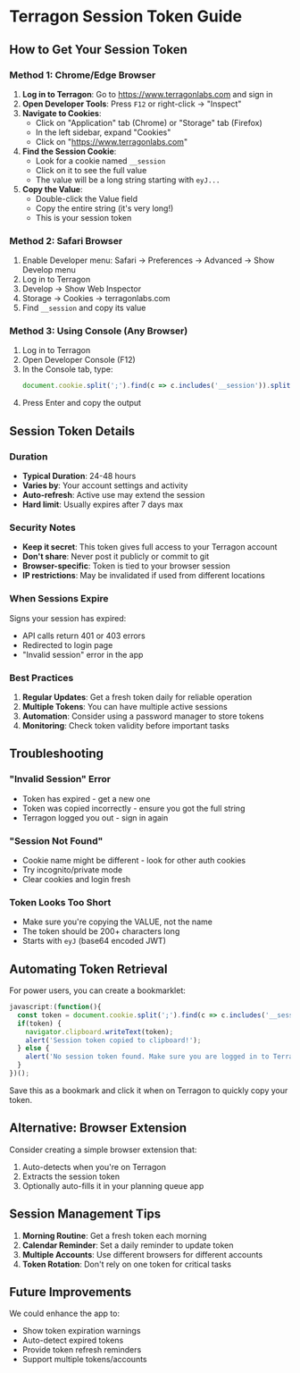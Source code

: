 # Terragon Session Token Guide

## How to Get Your Session Token

### Method 1: Chrome/Edge Browser
1. **Log in to Terragon**: Go to https://www.terragonlabs.com and sign in
2. **Open Developer Tools**: Press `F12` or right-click → "Inspect"
3. **Navigate to Cookies**:
   - Click on "Application" tab (Chrome) or "Storage" tab (Firefox)
   - In the left sidebar, expand "Cookies"
   - Click on "https://www.terragonlabs.com"
4. **Find the Session Cookie**:
   - Look for a cookie named `__session`
   - Click on it to see the full value
   - The value will be a long string starting with `eyJ...`
5. **Copy the Value**: 
   - Double-click the Value field
   - Copy the entire string (it's very long!)
   - This is your session token

### Method 2: Safari Browser
1. Enable Developer menu: Safari → Preferences → Advanced → Show Develop menu
2. Log in to Terragon
3. Develop → Show Web Inspector
4. Storage → Cookies → terragonlabs.com
5. Find `__session` and copy its value

### Method 3: Using Console (Any Browser)
1. Log in to Terragon
2. Open Developer Console (F12)
3. In the Console tab, type:
   ```javascript
   document.cookie.split(';').find(c => c.includes('__session')).split('=')[1]
   ```
4. Press Enter and copy the output

## Session Token Details

### Duration
- **Typical Duration**: 24-48 hours
- **Varies by**: Your account settings and activity
- **Auto-refresh**: Active use may extend the session
- **Hard limit**: Usually expires after 7 days max

### Security Notes
- **Keep it secret**: This token gives full access to your Terragon account
- **Don't share**: Never post it publicly or commit to git
- **Browser-specific**: Token is tied to your browser session
- **IP restrictions**: May be invalidated if used from different locations

### When Sessions Expire

Signs your session has expired:
- API calls return 401 or 403 errors
- Redirected to login page
- "Invalid session" error in the app

### Best Practices

1. **Regular Updates**: Get a fresh token daily for reliable operation
2. **Multiple Tokens**: You can have multiple active sessions
3. **Automation**: Consider using a password manager to store tokens
4. **Monitoring**: Check token validity before important tasks

## Troubleshooting

### "Invalid Session" Error
- Token has expired - get a new one
- Token was copied incorrectly - ensure you got the full string
- Terragon logged you out - sign in again

### "Session Not Found"
- Cookie name might be different - look for other auth cookies
- Try incognito/private mode
- Clear cookies and login fresh

### Token Looks Too Short
- Make sure you're copying the VALUE, not the name
- The token should be 200+ characters long
- Starts with `eyJ` (base64 encoded JWT)

## Automating Token Retrieval

For power users, you can create a bookmarklet:

```javascript
javascript:(function(){
  const token = document.cookie.split(';').find(c => c.includes('__session'))?.split('=')[1];
  if(token) {
    navigator.clipboard.writeText(token);
    alert('Session token copied to clipboard!');
  } else {
    alert('No session token found. Make sure you are logged in to Terragon.');
  }
})();
```

Save this as a bookmark and click it when on Terragon to quickly copy your token.

## Alternative: Browser Extension

Consider creating a simple browser extension that:
1. Auto-detects when you're on Terragon
2. Extracts the session token
3. Optionally auto-fills it in your planning queue app

## Session Management Tips

1. **Morning Routine**: Get a fresh token each morning
2. **Calendar Reminder**: Set a daily reminder to update token
3. **Multiple Accounts**: Use different browsers for different accounts
4. **Token Rotation**: Don't rely on one token for critical tasks

## Future Improvements

We could enhance the app to:
- Show token expiration warnings
- Auto-detect expired tokens
- Provide token refresh reminders
- Support multiple tokens/accounts